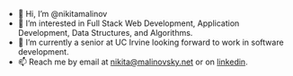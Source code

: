- 👋 Hi, I’m @nikitamalinov
- 👀 I’m interested in Full Stack Web Development, Application Development, Data Structures, and Algorithms.
- 🌱 I’m currently a senior at UC Irvine looking forward to work in software development.
- 📫 Reach me by email at nikita@malinovsky.net or on [linkedin](https://www.linkedin.com/in/nikita-malinovsky/).

